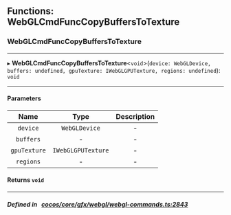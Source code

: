 ## Functions: WebGLCmdFuncCopyBuffersToTexture

### WebGLCmdFuncCopyBuffersToTexture


___
▸ **WebGLCmdFuncCopyBuffersToTexture**<`void`\>(`device: WebGLDevice, buffers: undefined, gpuTexture: IWebGLGPUTexture, regions: undefined`): `void`
___


#### Parameters

| Name | Type | Description |
| :------: | :------: | :------: |
| `device` | `WebGLDevice` | - |
| `buffers` | - | - |
| `gpuTexture` | `IWebGLGPUTexture` | - |
| `regions` | - | - |

#### Returns `void` 
___


##### Defined in &nbsp;   [cocos/core/gfx/webgl/webgl-commands.ts:2843](https://github.com/cocos-creator/engine/blob/c7bf6b8a9/cocos/core/gfx/webgl/webgl-commands.ts#L2843)&nbsp;
